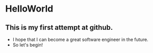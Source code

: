 # HelloWorld
## This is my first attempt at github.
- I hope that I can become a great software engineer in the future.
- So let's begin!

